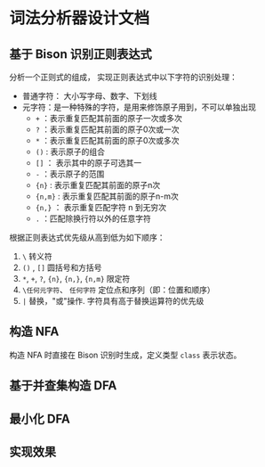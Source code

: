 # 词法分析器设计文档

## 基于 Bison 识别正则表达式

分析一个正则式的组成， 实现正则表达式中以下字符的识别处理：

- 普通字符： 大小写字母、数字、下划线
- 元字符：是一种特殊的字符，是用来修饰原子用到，不可以单独出现
  - `+` ：表示重复匹配其前面的原子一次或多次
  - `?` ：表示重复匹配其前面的原子0次或一次
  - `*` ：表示重复匹配其前面的原子0次或多次
  - `()` : 表示原子的组合
  - `[]` ： 表示其中的原子可选其一
  - `-` ：表示原子的范围
  - `{n}` : 表示重复匹配其前面的原子n次
  - `{n,m}` : 表示重复匹配其前面的原子n-m次
  - `{n,}` ： 表示重复匹配字符 n 到无穷次
  - `.` ：匹配除换行符以外的任意字符

根据正则表达式优先级从高到低为如下顺序：

1. `\` 转义符
2. `()` , `[]` 圆括号和方括号
3. `*`, `+`, `?`, `{n}`, `{n,}`, `{n,m}` 限定符
4. `\任何元字符`、 `任何字符` 定位点和序列（即：位置和顺序）
5. `|` 替换，"或"操作. 字符具有高于替换运算符的优先级

## 构造 NFA

构造 NFA 时直接在 Bison 识别时生成，定义类型 `class` 表示状态。

## 基于并查集构造 DFA

## 最小化 DFA

## 实现效果

